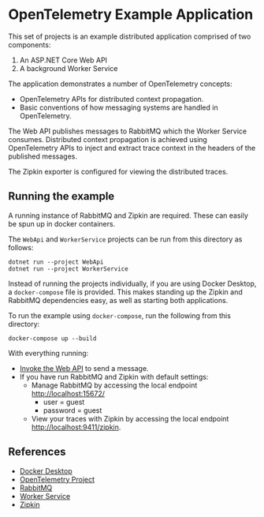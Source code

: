 # OpenTelemetry Example Application

This set of projects is an example distributed application comprised of two
components:

1. An ASP.NET Core Web API
2. A background Worker Service

The application demonstrates a number of OpenTelemetry concepts:

* OpenTelemetry APIs for distributed context propagation.
* Basic conventions of how messaging systems are handled in OpenTelemetry.

The Web API publishes messages to RabbitMQ which the Worker Service consumes.
Distributed context propagation is achieved using OpenTelemetry APIs to inject
and extract trace context in the headers of the published messages.

The Zipkin exporter is configured for viewing the distributed traces.

## Running the example

A running instance of RabbitMQ and Zipkin are required. These can easily be
spun up in docker containers.

The `WebApi` and `WorkerService` projects can be run from this directory as
follows:

```shell
dotnet run --project WebApi
dotnet run --project WorkerService
```

Instead of running the projects individually, if you are using Docker Desktop,
a `docker-compose` file is provided. This makes standing up the Zipkin and
RabbitMQ dependencies easy, as well as starting both applications.

To run the example using `docker-compose`, run the following from this
directory:

```shell
docker-compose up --build
```

With everything running:

* [Invoke the Web API](http://localhost:5137/SendMessage) to send a message.
* If you have run RabbitMQ and Zipkin with default settings:
  * Manage RabbitMQ by accessing the local endpoint
  [http://localhost:15672/](http://localhost:15672/)
    * user = guest
    * password = guest
  * View your traces with Zipkin by accessing the local endpoint
  [http://localhost:9411/zipkin](http://localhost:9411/zipkin).

## References

* [Docker Desktop](https://www.docker.com/products/docker-desktop)
* [OpenTelemetry Project](https://opentelemetry.io/)
* [RabbitMQ](https://www.rabbitmq.com/)
* [Worker Service](https://docs.microsoft.com/azure/azure-monitor/app/worker-service)
* [Zipkin](https://zipkin.io)
